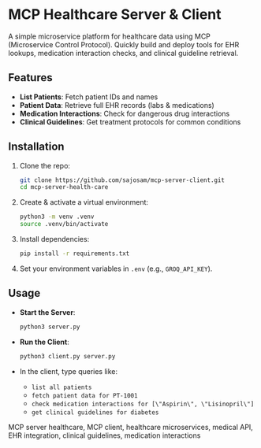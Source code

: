 # MCP Healthcare Server & Client

A simple microservice platform for healthcare data using MCP (Microservice Control Protocol). Quickly build and deploy tools for EHR lookups, medication interaction checks, and clinical guideline retrieval.

## Features

* **List Patients**: Fetch patient IDs and names
* **Patient Data**: Retrieve full EHR records (labs & medications)
* **Medication Interactions**: Check for dangerous drug interactions
* **Clinical Guidelines**: Get treatment protocols for common conditions

## Installation

1. Clone the repo:

   ```bash
   git clone https://github.com/sajosam/mcp-server-client.git
   cd mcp-server-health-care
   ```
2. Create & activate a virtual environment:

   ```bash
   python3 -m venv .venv
   source .venv/bin/activate
   ```
3. Install dependencies:

   ```bash
   pip install -r requirements.txt
   ```
4. Set your environment variables in `.env` (e.g., `GROQ_API_KEY`).

## Usage

* **Start the Server**:

  ```bash
  python3 server.py
  ```
* **Run the Client**:

  ```bash
  python3 client.py server.py
  ```
* In the client, type queries like:

  * `list all patients`
  * `fetch patient data for PT-1001`
  * `check medication interactions for [\"Aspirin\", \"Lisinopril\"]`
  * `get clinical guidelines for diabetes`


MCP server healthcare, MCP client, healthcare microservices, medical API, EHR integration, clinical guidelines, medication interactions
